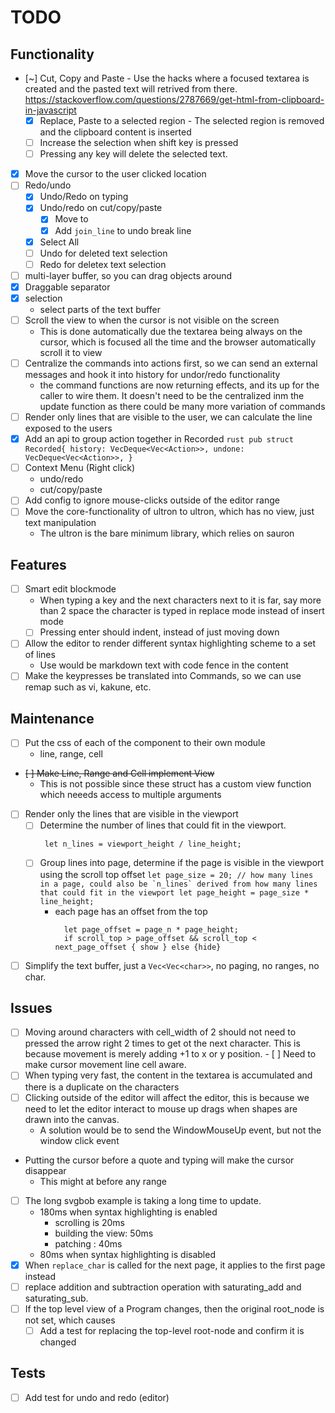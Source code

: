# TODO

## Functionality
- [~] Cut, Copy and Paste
        - Use the hacks where a focused textarea is created and the pasted text will
            retrived from there.
            https://stackoverflow.com/questions/2787669/get-html-from-clipboard-in-javascript
    - [X] Replace, Paste to a selected region
           - The selected region is removed and the clipboard content is inserted
    - [ ] Increase the selection when shift key is pressed
    - [ ] Pressing any key will delete the selected text.
- [X] Move the cursor to the user clicked location
- [ ] Redo/undo
    - [X] Undo/Redo on typing
    - [X] Undo/redo on cut/copy/paste
        - [X] Move to
        - [X] Add `join_line` to undo break line
    - [X] Select All
    - [ ] Undo for deleted text selection
    - [ ] Redo for deletex text selection
- [ ] multi-layer buffer, so you can drag objects around
- [X] Draggable separator
- [X] selection
    - select parts of the text buffer
- [ ] Scroll the view to when the cursor is not visible on the screen
    - This is done automatically due the textarea being always on the cursor, which is focused all the time
        and the browser automatically scroll it to view
- [ ] Centralize the commands into actions first, so we can send an external messages
    and hook it into history for undor/redo functionality
    - the command functions are now returning effects, and its up for the caller to wire them.
        It doesn't need to be the centralized inm the update function as there could be many more variation of commands
- [ ] Render only lines that are visible to the user, we can calculate the line exposed to the users
- [X] Add an api to group action together in Recorded
        ```rust
        pub struct Recorded{
            history: VecDeque<Vec<Action>>,
            undone: VecDeque<Vec<Action>>,
        }
        ```
- [ ] Context Menu (Right click)
    - undo/redo
    - cut/copy/paste
- [ ] Add config to ignore mouse-clicks outside of the editor range
- [ ] Move the core-functionality of ultron to ultron, which has no view, just text manipulation
    - The ultron is the bare minimum library, which relies on sauron

## Features
- [ ] Smart edit blockmode
    - When typing a key and the next characters next to it is far, say more than 2 space the character is typed in replace mode
        instead of insert mode
    - [ ] Pressing enter should indent, instead of just moving down
- [ ] Allow the editor to render different syntax highlighting scheme to a set of lines
    - Use would be markdown text with code fence in the content
- [ ] Make the keypresses be translated into Commands, so we can use remap such as vi, kakune, etc.

## Maintenance
- [ ] Put the css of each of the component to their own module
    - line, range, cell
- ~~[ ] Make Line, Range and Cell implement View~~
     - This is not possible since these struct has a custom view function which neeeds access to multiple arguments
- [ ] Render only the lines that are visible in the viewport
    - [ ] Determine the number of lines that could fit in the viewport.
        ```
         let n_lines = viewport_height / line_height;
        ```
    - [ ] Group lines into page, determine if the page is visible in the viewport using the scroll top offset
          ```
            let page_size = 20; // how many lines in a page, could also be `n_lines` derived from how many lines that could fit in the viewport
            let page_height = page_size * line_height;
          ```
        - each page has an offset from the top
          ```
            let page_offset = page_n * page_height;
            if scroll_top > page_offset && scroll_top < next_page_offset { show } else {hide}
          ```
- [ ] Simplify the text buffer, just a `Vec<Vec<char>>`, no paging, no ranges, no char.

## Issues
- [ ] Moving around characters with cell_width of 2
        should not need to pressed the arrow right 2 times to get ot the next character.
        This is because movement is merely adding +1 to x or y position.
        - [ ] Need to make cursor movement line cell aware.
- [ ] When typing very fast, the content in the textarea is accumulated and there is a duplicate on the characters
- [ ] Clicking outside of the editor will affect the editor, this is because we need to let the editor interact to mouse up drags
    when shapes are drawn into the canvas.
    - A solution would be to send the WindowMouseUp event, but not the window click event
- Putting the cursor before a quote and typing will make the cursor disappear
    - This might at before any range
- [ ] The long svgbob example is taking a long time to update.
    - 180ms when syntax highlighting is enabled
        - scrolling is 20ms
        - building the view: 50ms
        - patching : 40ms
    - 80ms when syntax highlighting is disabled
- [X] When `replace_char` is called for the next page, it applies to the first page instead
- [ ] replace addition and subtraction operation with saturating_add and saturating_sub.
- [ ] If the top level view of a Program changes, then the original root_node is not set, which causes
    - [ ] Add a test for replacing the top-level root-node and confirm it is changed

## Tests
- [ ] Add test for undo and redo (editor)
